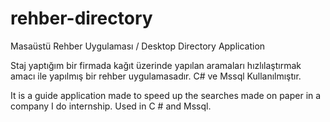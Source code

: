 # rehber-directory
Masaüstü Rehber Uygulaması / Desktop Directory Application

Staj yaptığım bir firmada kağıt üzerinde yapılan aramaları hızlılaştırmak amacı ile yapılmış bir rehber uygulamasadır. C# ve Mssql Kullanılmıştır.

It is a guide application made to speed up the searches made on paper in a company I do internship. Used in C # and Mssql.
